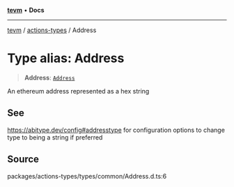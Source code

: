 [**tevm**](../../README.md) • **Docs**

***

[tevm](../../modules.md) / [actions-types](../README.md) / Address

# Type alias: Address

> **Address**: [`Address`](../../index/type-aliases/Address.md)

An ethereum address represented as a hex string

## See

https://abitype.dev/config#addresstype for configuration options to change type to being a string if preferred

## Source

packages/actions-types/types/common/Address.d.ts:6
